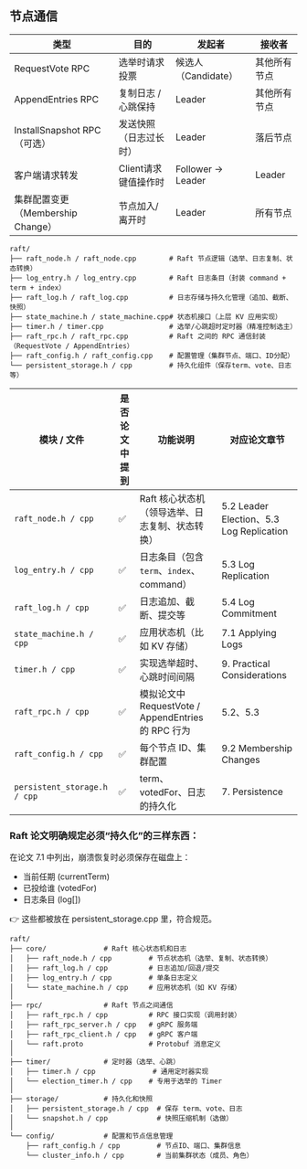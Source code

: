 


## 节点通信


| 类型                    | 目的                      | 发起者               | 接收者         |
|-------------------------|---------------------------|----------------------|----------------|
| RequestVote RPC         | 选举时请求投票            | 候选人（Candidate）   | 其他所有节点    |
| AppendEntries RPC       | 复制日志 / 心跳保持       | Leader               | 其他所有节点    |
| InstallSnapshot RPC（可选） | 发送快照（日志过长时）     | Leader               | 落后节点        |
| 客户端请求转发           | Client请求键值操作时       | Follower → Leader    | Leader         |
| 集群配置变更（Membership Change） | 节点加入/离开时           | Leader               | 所有节点        |



```
raft/
├── raft_node.h / raft_node.cpp        # Raft 节点逻辑（选举、日志复制、状态转换）
├── log_entry.h / log_entry.cpp        # Raft 日志条目（封装 command + term + index）
├── raft_log.h / raft_log.cpp          # 日志存储与持久化管理（追加、截断、快照）
├── state_machine.h / state_machine.cpp# 状态机接口（上层 KV 应用实现）
├── timer.h / timer.cpp                # 选举/心跳超时定时器（精准控制选主）
├── raft_rpc.h / raft_rpc.cpp          # Raft 之间的 RPC 通信封装（RequestVote / AppendEntries）
├── raft_config.h / raft_config.cpp    # 配置管理（集群节点、端口、ID分配）
└── persistent_storage.h / cpp         # 持久化组件（保存term、vote、日志等）

```

| 模块 / 文件 | 是否论文中提到 | 功能说明 | 对应论文章节 |
|-------------|----------------|----------|----------------|
| `raft_node.h / cpp` | ✅  | Raft 核心状态机（领导选举、日志复制、状态转换） | 5.2 Leader Election、5.3 Log Replication |
| `log_entry.h / cpp` | ✅ | 日志条目（包含 `term`、`index`、command） | 5.3 Log Replication |
| `raft_log.h / cpp` | ✅ | 日志追加、截断、提交等 | 5.4 Log Commitment |
| `state_machine.h / cpp` | ✅ | 应用状态机（比如 KV 存储） | 7.1 Applying Logs |
| `timer.h / cpp` | ✅ | 实现选举超时、心跳时间间隔 | 9. Practical Considerations |
| `raft_rpc.h / cpp` | ✅ | 模拟论文中 RequestVote / AppendEntries 的 RPC 行为 | 5.2、5.3 |
| `raft_config.h / cpp` | ✅ | 每个节点 ID、集群配置 | 9.2 Membership Changes |
| `persistent_storage.h / cpp` | ✅ | term、votedFor、日志的持久化 | 7. Persistence |

### Raft 论文明确规定必须“持久化”的三样东西：
在论文 7.1 中列出，崩溃恢复时必须保存在磁盘上：

- 当前任期 (currentTerm)
- 已投给谁 (votedFor)
- 日志条目 (log[])

👉 这些都被放在 persistent_storage.cpp 里，符合规范。

```
raft/
├── core/              # Raft 核心状态机和日志
│   ├── raft_node.h / cpp         # 节点状态机（选举、复制、状态转换）
│   ├── raft_log.h / cpp          # 日志追加/回退/提交
│   ├── log_entry.h / cpp         # 单条日志定义
│   └── state_machine.h / cpp     # 应用状态机（如 KV 存储）
│
├── rpc/               # Raft 节点之间通信
│   ├── raft_rpc.h / cpp          # RPC 接口实现（调用封装）
│   ├── raft_rpc_server.h / cpp   # gRPC 服务端
│   ├── raft_rpc_client.h / cpp   # gRPC 客户端
│   └── raft.proto                # Protobuf 消息定义
│
├── timer/             # 定时器（选举、心跳）
│   ├── timer.h / cpp              # 通用定时器实现
│   └── election_timer.h / cpp    # 专用于选举的 Timer
│
├── storage/           # 持久化和快照
│   ├── persistent_storage.h / cpp  # 保存 term、vote、日志
│   └── snapshot.h / cpp            # 快照压缩机制（选做）
│
└── config/            # 配置和节点信息管理
    ├── raft_config.h / cpp         # 节点ID、端口、集群信息
    └── cluster_info.h / cpp        # 当前集群状态（成员、角色）
```